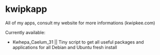# kwipkapp
All of my apps, consult my website for more informations (kwipkee.com)

Currently available:
- Kwhepa_Caelum_31 || Tiny script to get all useful packages and applications for all Debian and Ubuntu fresh install
